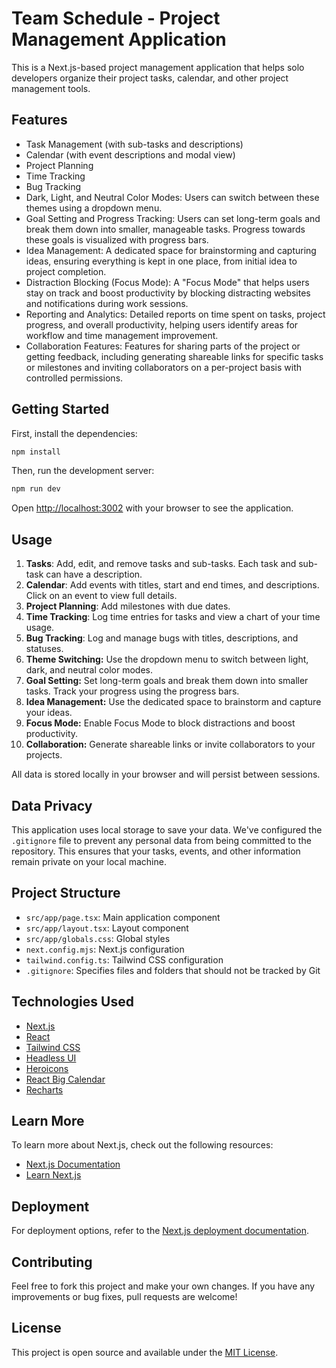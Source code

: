 # Team Schedule - Project Management Application

This is a Next.js-based project management application that helps solo developers organize their project tasks, calendar, and other project management tools.

## Features

- Task Management (with sub-tasks and descriptions)
- Calendar (with event descriptions and modal view)
- Project Planning
- Time Tracking
- Bug Tracking
- Dark, Light, and Neutral Color Modes: Users can switch between these themes using a dropdown menu.
- Goal Setting and Progress Tracking: Users can set long-term goals and break them down into smaller, manageable tasks. Progress towards these goals is visualized with progress bars.
- Idea Management: A dedicated space for brainstorming and capturing ideas, ensuring everything is kept in one place, from initial idea to project completion.
- Distraction Blocking (Focus Mode): A "Focus Mode" that helps users stay on track and boost productivity by blocking distracting websites and notifications during work sessions.
- Reporting and Analytics: Detailed reports on time spent on tasks, project progress, and overall productivity, helping users identify areas for workflow and time management improvement.
- Collaboration Features: Features for sharing parts of the project or getting feedback, including generating shareable links for specific tasks or milestones and inviting collaborators on a per-project basis with controlled permissions.

## Getting Started

First, install the dependencies:

```bash
npm install
```

Then, run the development server:

```bash
npm run dev
```

Open [http://localhost:3002](http://localhost:3002) with your browser to see the application.

## Usage

1. **Tasks**: Add, edit, and remove tasks and sub-tasks. Each task and sub-task can have a description.
2. **Calendar**: Add events with titles, start and end times, and descriptions. Click on an event to view full details.
3. **Project Planning**: Add milestones with due dates.
4. **Time Tracking**: Log time entries for tasks and view a chart of your time usage.
5. **Bug Tracking**: Log and manage bugs with titles, descriptions, and statuses.
6. **Theme Switching:** Use the dropdown menu to switch between light, dark, and neutral color modes.
7. **Goal Setting:** Set long-term goals and break them down into smaller tasks. Track your progress using the progress bars.
8. **Idea Management:** Use the dedicated space to brainstorm and capture your ideas.
9. **Focus Mode:** Enable Focus Mode to block distractions and boost productivity.
10. **Collaboration:** Generate shareable links or invite collaborators to your projects.

All data is stored locally in your browser and will persist between sessions.

## Data Privacy

This application uses local storage to save your data. We've configured the `.gitignore` file to prevent any personal data from being committed to the repository. This ensures that your tasks, events, and other information remain private on your local machine.

## Project Structure

- `src/app/page.tsx`: Main application component
- `src/app/layout.tsx`: Layout component
- `src/app/globals.css`: Global styles
- `next.config.mjs`: Next.js configuration
- `tailwind.config.ts`: Tailwind CSS configuration
- `.gitignore`: Specifies files and folders that should not be tracked by Git

## Technologies Used

- [Next.js](https://nextjs.org/)
- [React](https://reactjs.org/)
- [Tailwind CSS](https://tailwindcss.com/)
- [Headless UI](https://headlessui.com/)
- [Heroicons](https://heroicons.com/)
- [React Big Calendar](https://github.com/jquense/react-big-calendar)
- [Recharts](https://recharts.org/)

## Learn More

To learn more about Next.js, check out the following resources:

- [Next.js Documentation](https://nextjs.org/docs)
- [Learn Next.js](https://nextjs.org/learn)

## Deployment

For deployment options, refer to the [Next.js deployment documentation](https://nextjs.org/docs/app/building-your-application/deploying).

## Contributing

Feel free to fork this project and make your own changes. If you have any improvements or bug fixes, pull requests are welcome!

## License

This project is open source and available under the [MIT License](LICENSE).
